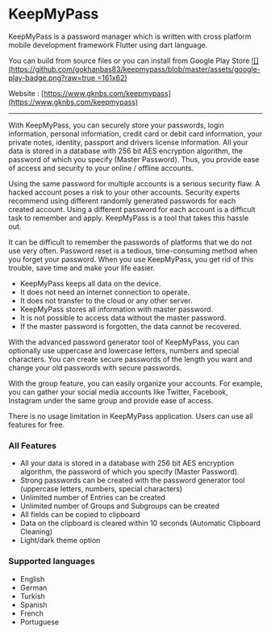 # KeepMyPass

KeepMyPass is a password manager which is written with cross platform mobile development framework Flutter using dart language.

You can build from source files or you can install from Google Play Store
[![](https://github.com/gokhanbas83/keepmypass/blob/master/assets/google-play-badge.png?raw=true =161x62)](https://play.google.com/store/apps/details?id=com.gknbs.keepmypass)

Website : [https://www.gknbs.com/keepmypass](https://www.gknbs.com/keepmypass)

------------

With KeepMyPass, you can securely store your passwords, login information, personal information, credit card or debit card information, your private notes, identity, passport and drivers license information. All your data is stored in a database with 256 bit AES encryption algorithm, the password of which you specify (Master Password). Thus, you provide ease of access and security to your online / offline accounts.

Using the same password for multiple accounts is a serious security flaw. A hacked account poses a risk to your other accounts. Security experts recommend using different randomly generated passwords for each created account. Using a different password for each account is a difficult task to remember and apply. KeepMyPass is a tool that takes this hassle out.

It can be difficult to remember the passwords of platforms that we do not use very often. Password reset is a tedious, time-consuming method when you forget your password. When you use KeepMyPass, you get rid of this trouble, save time and make your life easier.

- KeepMyPass keeps all data on the device.
- It does not need an internet connection to operate.
- It does not transfer to the cloud or any other server.
- KeepMyPass stores all information with master password.
- It is not possible to access data without the master password.
- If the master password is forgotten, the data cannot be recovered.

With the advanced password generator tool of KeepMyPass, you can optionally use uppercase and lowercase letters, numbers and special characters. You can create secure passwords of the length you want and change your old passwords with secure passwords.

With the group feature, you can easily organize your accounts. For example, you can gather your social media accounts like Twitter, Facebook, Instagram under the same group and provide ease of access.

There is no usage limitation in KeepMyPass application. Users can use all features for free.

### All Features
- All your data is stored in a database with 256 bit AES encryption algorithm, the password of which you specify (Master Password).
- Strong passwords can be created with the password generator tool (uppercase letters, numbers, special characters)
- Unlimited number of Entries can be created
- Unlimited number of Groups and Subgroups can be created
- All fields can be copied to clipboard
- Data on the clipboard is cleared within 10 seconds (Automatic Clipboard Cleaning)
- Light/dark theme option

### Supported languages
- English
- German
- Turkish
- Spanish
- French
- Portuguese
